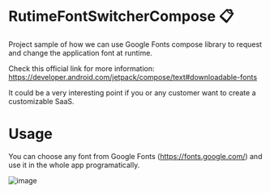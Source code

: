 # RutimeFontSwitcherCompose 📋

Project sample of how we can use Google Fonts compose library to request and change the application font at runtime.

Check this official link for more information: https://developer.android.com/jetpack/compose/text#downloadable-fonts

It could be a very interesting point if you or any customer want to create a customizable SaaS.

# Usage 

You can choose any font from Google Fonts (https://fonts.google.com/) and use it in the whole app programatically.

![image](https://user-images.githubusercontent.com/9025803/210403525-b5f7687f-e351-418a-b8d8-52a8ee4b8d2e.png)

